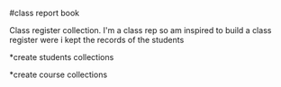 #class report book

Class register collection. I'm a class rep so am inspired to build a class register were i kept the records of the students

*create students collections

*create course collections